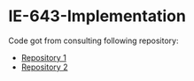 # IE-643-Implementation
Code got from consulting following repository:
<ul>
  <li><a href='https://github.com/ktkth5/lottery-ticket-hyopothesis'>Repository 1</a>
  <li><a href='https://github.com/rahulvigneswaran/Lottery-Ticket-Hypothesis-in-Pytorch'>Repository 2</a> 
</ul>
